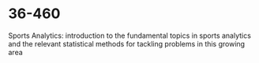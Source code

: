 # 36-460
Sports Analytics: introduction to the fundamental topics in sports analytics and the relevant statistical methods for tackling problems in this growing area
